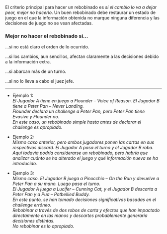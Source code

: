 El criterio principal para hacer un rebobinado es *si el cambio lo va a dejar peor, mejor no hacerlo*. Un buen rebobinado debe restaurar un estado de juego en el que la información obtenida no marque ninguna diferencia y las decisiones de juego no se vean afectadas.

### Mejor no hacer el rebobinado si...

...si no está claro el orden de lo ocurrido. 

...si los cambios, aun sencillos, afectan claramente a las decisiones debido a la información extra. 

...si abarcan más de un turno.

...si no lo lleva a cabo el juez jefe.

---

- Ejemplo 1:  
*El Jugador A tiene en juego a Flounder – Voice of Reason. El Jugador B tiene a Peter Pan – Never Landing.*  
*Flounder declara un challenge a Peter Pan, pero Peter Pan tiene Evasive y Flounder no.*  
*En este caso, un rebobinado simple hasta antes de declarar el challenge es apropiado.*

- Ejemplo 2:  
*Mismo caso anterior, pero ambos jugadores ponen las cartas en sus respectivos discard. El Jugador A pasa el turno y el Jugador B roba.*  
*Aquí todavía podría considerarse un rebobinado, pero habría que analizar cuánto se ha alterado el juego y qué información nueva se ha introducido.*

- Ejemplo 3:  
*Mismo caso. El Jugador B juega a Pinocchio – On the Run y devuelve a Peter Pan a su mano. Luego pasa el turno.*  
*El Jugador A juega a Lucifer – Cunning Cat, y el Jugador B descarta a Peter Pan y a Pua – Potbellied Buddy.*  
*En este punto, se han tomado decisiones significativas basadas en el challenge erróneo.*  
*Rebobinar a través de dos robos de carta y efectos que han impactado directamente en las manos y descartes probablemente generaría decisiones distintas.*  
*No rebobinar es lo apropiado.*
